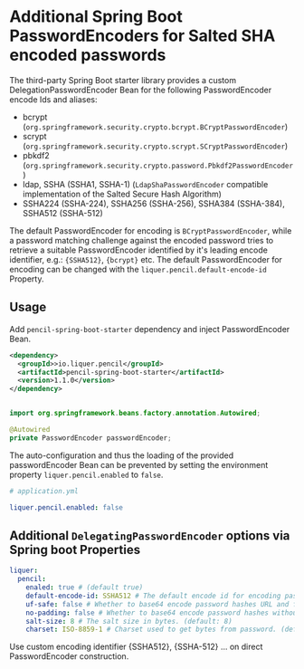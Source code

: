 # Additional Spring Boot PasswordEncoders for Salted SHA encoded passwords

The third-party Spring Boot starter library provides a custom DelegationPasswordEncoder Bean 
for the following PasswordEncoder encode Ids and aliases:

- bcrypt (`org.springframework.security.crypto.bcrypt.BCryptPasswordEncoder`)
- scrypt (`org.springframework.security.crypto.scrypt.SCryptPasswordEncoder`)
- pbkdf2 (`org.springframework.security.crypto.password.Pbkdf2PasswordEncoder`)
- ldap, SSHA (SSHA1, SSHA-1) (`LdapShaPasswordEncoder` compatible implementation of the Salted Secure Hash Algorithm)
- SSHA224 (SSHA-224), SSHA256 (SSHA-256), SSHA384 (SSHA-384), SSHA512 (SSHA-512)

The default PasswordEncoder for encoding is `BCryptPasswordEncoder`, 
while a password matching challenge against the encoded password tries to retrieve 
a suitable PasswordEncoder identified by it's leading encode identifier, e.g.: `{SSHA512}`, `{bcrypt}` etc.
The default PasswordEncoder for encoding can be changed with the `liquer.pencil.default-encode-id` Property.

## Usage

Add `pencil-spring-boot-starter` dependency and inject PasswordEncoder Bean.

```xml
<dependency>
  <groupId>>io.liquer.pencil</groupId>
  <artifactId>pencil-spring-boot-starter</artifactId>
  <version>1.1.0</version>
</dependency>
```

```java

import org.springframework.beans.factory.annotation.Autowired;

@Autowired
private PasswordEncoder passwordEncoder;

```

The auto-configuration and thus the loading of the provided passwordEncoder Bean 
can be prevented by setting the environment property `liquer.pencil.enabled` to `false`.

```yaml
# application.yml

liquer.pencil.enabled: false

```

## Additional `DelegatingPasswordEncoder` options via Spring boot Properties 

```yaml
liquer:
  pencil:
    enaled: true # (default true)
    default-encode-id: SSHA512 # The default encode id for encoding passwords. (default: bcrypt)
    uf-safe: false # Whether to base64 encode password hashes URL and file safe. (default: false)
    no-padding: false # Whether to base64 encode password hashes without padding. (default: false)
    salt-size: 8 # The salt size in bytes. (default: 8)
    charset: ISO-8859-1 # Charset used to get bytes from password. (default: UTF-8)
```

Use custom encoding identifier {SSHA512}, {SSHA-512} ... on direct PasswordEncoder construction.
